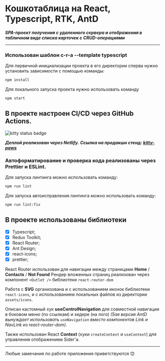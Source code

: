 # Кошкотаблица на React, Typescript, RTK, AntD

**_SPA-проект получения с удаленного сервера и отображения в табличном виде списка карточек с CRUD-операциями_**

---

### Использован шаблон c-r-a --template typescript

Для первичной инициализации проекта в его директории сперва нужно установить зависимости с помощью команды:

```sh
npm install
```

Для локального запуска проекта нужно использовать команду

```sh
npm start
```

## В проекте настроен CI/CD через GitHub Actions.

![kitty status badge](https://github.com/KamajorQA/Kitty_Paws/actions/workflows/github-actions-kitty-paws.yml/badge.svg)

**_Деплой реализован через Netlify._**
**_Ссылка на продакшн стенд: [kitty-paws](https://kitty-paws.netlify.app/)_**

### Автоформатирование и проверка кода реализованы через Prettier и ESLint.

Для запуска линтинга можно использовать команду:

```sh
npm run lint
```

Для запуска автоисправления линтинга можно использовать команду:

```sh
npm run lint:fix
```

## В проекте использованы библиотеки

- [x] Typescript;
- [x] Redux Toolkit;
- [x] React Router;
- [x] Ant Design;
- [x] react-icons;
- [x] prettier;

React Router использован для навигации между страницами **Home** / **Contacts** / **Not Found**
Рендер вложенных страниц реализован через компонент `<Outlet />` библиотеки `react-router-dom`

Работа с **SVG** организована и с использованием иконок библиотеки `react-icons`, и с использованием локальных файлов из директории `assets/icons`.

Описан кастомный хук **useControlNavigation** для совместной навигации в боковом меню (по ссылкам) и хедере (на лого) _(5ая версия AntD вынуждает использовать `useNavigation` вместо компонентов Link и NavLink из react-router-dom)_.

Также использован React **Context** (хуки `createContext` и `useContext`) для управления отображением Sider'а.

---

Любые замечания по работе приложения приветствуются 😊
